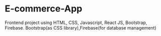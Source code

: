 # E-commerce-App
Frontend project using HTML, CSS, Javascript, React JS, Bootstrap, Firebase. Bootstrap(as CSS  library),Firebase(for database management)
